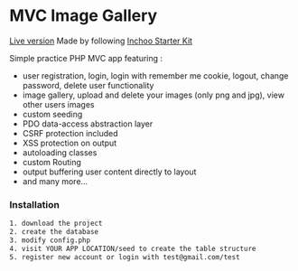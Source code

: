 # MVC Image Gallery
[Live version](http://phpstack-372184-1346022.cloudwaysapps.com/)
Made by following [Inchoo Starter Kit][Inch]

Simple practice PHP MVC app featuring :
  - user registration, login, login with remember me cookie, logout, change password, delete user functionality
  - image gallery, upload and delete your images (only png and jpg), view other users images
  - custom seeding
  - PDO data-access abstraction layer
  - CSRF protection included
  - XSS protection on output
  - autoloading classes
  - custom Routing
  - output buffering user content directly to layout
  - and many more...

### Installation


```sh
1. download the project
2. create the database
3. modify config.php
4. visit YOUR APP LOCATION/seed to create the table structure
5. register new account or login with test@gmail.com/test 
```

 [Inch]: <https://inchoo.hr/php-vodic/>